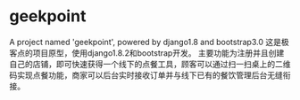 # geekpoint
A project named 'geekpoint', powered by django1.8 and bootstrap3.0
这是极客点的项目原型，使用django1.8.2和bootstrap开发。
主要功能为注册并且创建自己的店铺，即可快速获得一个线下的点餐工具，顾客可以通过扫一扫桌上的二维码实现点餐功能，商家可以后台实时接收订单并与线下已有的餐饮管理后台无缝衔接。
